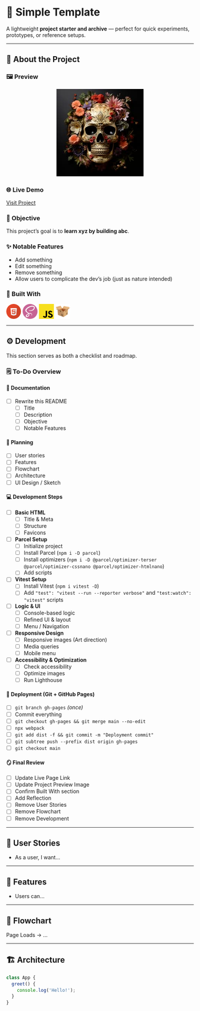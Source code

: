 # 🧩 Simple Template

A lightweight **project starter and archive** — perfect for quick experiments, prototypes, or reference setups.

---

## 📖 About the Project

### 🖼️ Preview

<div align='center'>
  <img src='./README/project-preview.jpg' alt='Project preview'>
</div>

### 🌐 Live Demo

[Visit Project](http://google.com/)

### 🎯 Objective

This project’s goal is to **learn xyz by building abc**.

### ✨ Notable Features

- Add something
- Edit something
- Remove something
- Allow users to complicate the dev’s job (just as nature intended)

### 🧱 Built With

<p align="left">
  <img src="./README/html-logo.svg" alt="HTML Logo" width="40" height="40">
  <!-- <img src="./README/css-logo.svg" alt="CSS Logo" width="40" height="40"> -->
  <img src="./README/sass-logo.svg" alt="Sass Logo" width="40" height="40">
  <img src="./README/js-logo.svg" alt="JavaScript Logo" width="40" height="40">
  <!-- <img src="./README/react-logo.svg" alt="React Logo" width="40" height="40"> -->
  <!-- <img src="./README/vite-logo.svg" alt="Vite Logo" width="40" height="40"> -->
  <!-- <img src="./README/vitest.svg" alt="Vitest Logo" width="40" height="40"> -->
  <img src="./README/parcel-logo.svg" alt="Parcel Logo" width="40" height="40">
</p>

---

## ⚙️ Development

This section serves as both a checklist and roadmap.

### 🗒️ To-Do Overview

#### 🧾 Documentation

- [ ] Rewrite this README
  - [ ] Title
  - [ ] Description
  - [ ] Objective
  - [ ] Notable Features

#### 🧠 Planning

- [ ] User stories
- [ ] Features
- [ ] Flowchart
- [ ] Architecture
- [ ] UI Design / Sketch

#### 💻 Development Steps

- [ ] **Basic HTML**
  - [ ] Title & Meta
  - [ ] Structure
  - [ ] Favicons
- [ ] **Parcel Setup**
  - [ ] Initialize project
  - [ ] Install Parcel (`npm i -D parcel`)
  - [ ] Install optimizers (`npm i -D @parcel/optimizer-terser @parcel/optimizer-cssnano @parcel/optimizer-htmlnano`)
  - [ ] Add scripts
- [ ] **Vitest Setup**
  - [ ] Install Vitest (`npm i vitest -D`)
  - [ ] Add `"test": "vitest --run --reporter verbose"` and `"test:watch": "vitest"` scripts
- [ ] **Logic & UI**
  - [ ] Console-based logic
  - [ ] Refined UI & layout
  - [ ] Menu / Navigation
- [ ] **Responsive Design**
  - [ ] Responsive images (Art direction)
  - [ ] Media queries
  - [ ] Mobile menu
- [ ] **Accessibility & Optimization**
  - [ ] Check accessibility
  - [ ] Optimize images
  - [ ] Run Lighthouse

#### 🚀 Deployment (Git + GitHub Pages)

- [ ] `git branch gh-pages` _(once)_
- [ ] Commit everything
- [ ] `git checkout gh-pages && git merge main --no-edit`
- [ ] `npx webpack`
- [ ] `git add dist -f && git commit -m "Deployment commit"`
- [ ] `git subtree push --prefix dist origin gh-pages`
- [ ] `git checkout main`

#### 🪞 Final Review

- [ ] Update Live Page Link
- [ ] Update Project Preview Image
- [ ] Confirm Built With section
- [ ] Add Reflection
- [ ] Remove User Stories
- [ ] Remove Flowchart
- [ ] Remove Development

---

## 👥 User Stories

- As a user, I want...

---

## 🧩 Features

- Users can...

---

## 🧭 Flowchart

Page Loads → ...

---

## 🏗️ Architecture

```js
class App {
  greet() {
    console.log('Hello!');
  }
}
```
